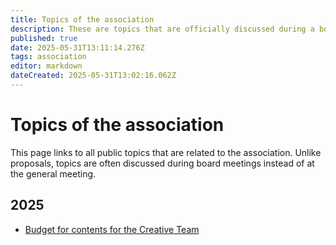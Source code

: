 ```yaml
---
title: Topics of the association
description: These are topics that are officially discussed during a board meeting.
published: true
date: 2025-05-31T13:11:14.276Z
tags: association
editor: markdown
dateCreated: 2025-05-31T13:02:16.062Z
---
```


#  Topics of the association

This page links to all public topics that are related to the association. Unlike proposals, topics are often discussed during board meetings instead of at the general meeting. 

## 2025

- [Budget for contents for the Creative Team](/Association/Topics/budget-for-the-creative-team)